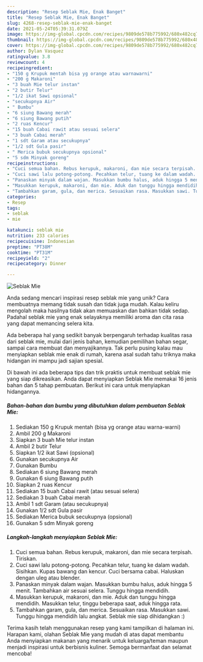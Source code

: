 ```yaml
---
description: "Resep Seblak Mie, Enak Banget"
title: "Resep Seblak Mie, Enak Banget"
slug: 4268-resep-seblak-mie-enak-banget
date: 2021-05-24T05:39:31.079Z
image: https://img-global.cpcdn.com/recipes/9809de578b775992/680x482cq70/seblak-mie-foto-resep-utama.jpg
thumbnail: https://img-global.cpcdn.com/recipes/9809de578b775992/680x482cq70/seblak-mie-foto-resep-utama.jpg
cover: https://img-global.cpcdn.com/recipes/9809de578b775992/680x482cq70/seblak-mie-foto-resep-utama.jpg
author: Dylan Vasquez
ratingvalue: 3.8
reviewcount: 4
recipeingredient:
- "150 g Krupuk mentah bisa yg orange atau warnawarni"
- "200 g Makaroni"
- "3 buah Mie telur instan"
- "2 butir Telur"
- "1/2 ikat Sawi opsional"
- "secukupnya Air"
- " Bumbu"
- "6 siung Bawang merah"
- "6 siung Bawang putih"
- "2 ruas Kencur"
- "15 buah Cabai rawit atau sesuai selera"
- "3 buah Cabai merah"
- "1 sdt Garam atau secukupnya"
- "1/2 sdt Gula pasir"
- " Merica bubuk secukupnya opsional"
- "5 sdm Minyak goreng"
recipeinstructions:
- "Cuci semua bahan. Rebus kerupuk, makaroni, dan mie secara terpisah. Tiriskan."
- "Cuci sawi lalu potong-potong. Pecahkan telur, tuang ke dalam wadah. Sisihkan. Kupas bawang dan kencur. Cuci bersama cabai. Haluskan dengan uleg atau blender."
- "Panaskan minyak dalam wajan. Masukkan bumbu halus, aduk hingga 5 menit. Tambahkan air sesuai selera. Tunggu hingga mendidih."
- "Masukkan kerupuk, makaroni, dan mie. Aduk dan tunggu hingga mendidih. Masukkan telur, tinggu beberapa saat, aduk hingga rata."
- "Tambahkan garam, gula, dan merica. Sesuaikan rasa. Masukkan sawi. Tunggu hingga mendidih lalu angkat. Seblak mie siap dihidangkan :)"
categories:
- Resep
tags:
- seblak
- mie

katakunci: seblak mie 
nutrition: 233 calories
recipecuisine: Indonesian
preptime: "PT38M"
cooktime: "PT31M"
recipeyield: "2"
recipecategory: Dinner

---
```



![Seblak Mie](https://img-global.cpcdn.com/recipes/9809de578b775992/680x482cq70/seblak-mie-foto-resep-utama.jpg)

Anda sedang mencari inspirasi resep seblak mie yang unik? Cara membuatnya memang tidak susah dan tidak juga mudah. Kalau keliru mengolah maka hasilnya tidak akan memuaskan dan bahkan tidak sedap. Padahal seblak mie yang enak selayaknya memiliki aroma dan cita rasa yang dapat memancing selera kita.

Ada beberapa hal yang sedikit banyak berpengaruh terhadap kualitas rasa dari seblak mie, mulai dari jenis bahan, kemudian pemilihan bahan segar, sampai cara membuat dan menyajikannya. Tak perlu pusing kalau mau menyiapkan seblak mie enak di rumah, karena asal sudah tahu triknya maka hidangan ini mampu jadi sajian spesial.




Di bawah ini ada beberapa tips dan trik praktis untuk membuat seblak mie yang siap dikreasikan. Anda dapat menyiapkan Seblak Mie memakai 16 jenis bahan dan 5 tahap pembuatan. Berikut ini cara untuk menyiapkan hidangannya.

<!--inarticleads1-->

##### Bahan-bahan dan bumbu yang dibutuhkan dalam pembuatan Seblak Mie:

1. Sediakan 150 g Krupuk mentah (bisa yg orange atau warna-warni)
1. Ambil 200 g Makaroni
1. Siapkan 3 buah Mie telur instan
1. Ambil 2 butir Telur
1. Siapkan 1/2 ikat Sawi (opsional)
1. Gunakan secukupnya Air
1. Gunakan  Bumbu
1. Sediakan 6 siung Bawang merah
1. Gunakan 6 siung Bawang putih
1. Siapkan 2 ruas Kencur
1. Sediakan 15 buah Cabai rawit (atau sesuai selera)
1. Sediakan 3 buah Cabai merah
1. Ambil 1 sdt Garam (atau secukupnya)
1. Gunakan 1/2 sdt Gula pasir
1. Sediakan  Merica bubuk secukupnya (opsional)
1. Gunakan 5 sdm Minyak goreng




<!--inarticleads2-->

##### Langkah-langkah menyiapkan Seblak Mie:

1. Cuci semua bahan. Rebus kerupuk, makaroni, dan mie secara terpisah. Tiriskan.
1. Cuci sawi lalu potong-potong. Pecahkan telur, tuang ke dalam wadah. Sisihkan. Kupas bawang dan kencur. Cuci bersama cabai. Haluskan dengan uleg atau blender.
1. Panaskan minyak dalam wajan. Masukkan bumbu halus, aduk hingga 5 menit. Tambahkan air sesuai selera. Tunggu hingga mendidih.
1. Masukkan kerupuk, makaroni, dan mie. Aduk dan tunggu hingga mendidih. Masukkan telur, tinggu beberapa saat, aduk hingga rata.
1. Tambahkan garam, gula, dan merica. Sesuaikan rasa. Masukkan sawi. Tunggu hingga mendidih lalu angkat. Seblak mie siap dihidangkan :)




Terima kasih telah menggunakan resep yang kami tampilkan di halaman ini. Harapan kami, olahan Seblak Mie yang mudah di atas dapat membantu Anda menyiapkan makanan yang menarik untuk keluarga/teman maupun menjadi inspirasi untuk berbisnis kuliner. Semoga bermanfaat dan selamat mencoba!
